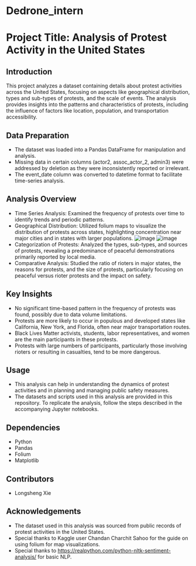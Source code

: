 # Dedrone_intern

# Project Title: Analysis of Protest Activity in the United States
## Introduction
This project analyzes a dataset containing details about protest activities across the United States, focusing on aspects like geographical distribution, types and sub-types of protests, and the scale of events. The analysis provides insights into the patterns and characteristics of protests, including the influence of factors like location, population, and transportation accessibility.

## Data Preparation
- The dataset was loaded into a Pandas DataFrame for manipulation and analysis.
- Missing data in certain columns (actor2, assoc_actor_2, admin3) were addressed by deletion as they were inconsistently reported or irrelevant.
- The event_date column was converted to datetime format to facilitate time-series analysis.
## Analysis Overview
- Time Series Analysis: Examined the frequency of protests over time to identify trends and periodic patterns.
- Geographical Distribution: Utilized folium maps to visualize the distribution of protests across states, highlighting concentration near major cities and in states with larger populations.
  ![image](https://github.com/pomelogod/Dedrone_intern/assets/46542469/bf659e1c-e1e6-44f0-8b2c-e797ac9b4228)
  ![image](https://github.com/pomelogod/Dedrone_intern/assets/46542469/7b697799-d97a-4991-a628-3b044a052c21)
- Categorization of Protests: Analyzed the types, sub-types, and sources of protests, revealing a predominance of peaceful demonstrations primarily reported by local media.
- Comparative Analysis: Studied the ratio of rioters in major states, the reasons for protests, and the size of protests, particularly focusing on peaceful versus rioter protests and the impact on safety.
## Key Insights
- No significant time-based pattern in the frequency of protests was found, possibly due to data volume limitations.
- Protests are more likely to occur in populous and developed states like California, New York, and Florida, often near major transportation routes.
- Black Lives Matter activists, students, labor representatives, and women are the main participants in these protests.
- Protests with large numbers of participants, particularly those involving rioters or resulting in casualties, tend to be more dangerous.
## Usage
- This analysis can help in understanding the dynamics of protest activities and in planning and managing public safety measures.
- The datasets and scripts used in this analysis are provided in this repository. To replicate the analysis, follow the steps described in the accompanying Jupyter notebooks.
## Dependencies
- Python
- Pandas
- Folium
- Matplotlib
## Contributors
- Longsheng Xie
## Acknowledgements
- The dataset used in this analysis was sourced from public records of protest activities in the United States.
- Special thanks to Kaggle user Chandan Charchit Sahoo for the guide on using folium for map visualizations.
- Special thanks to https://realpython.com/python-nltk-sentiment-analysis/ for basic NLP.
